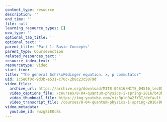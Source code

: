 ```yaml
---
content_type: resource
description: ''
end_time: ''
file: null
learning_resource_types: []
ocw_type: ''
optional_tab_title: ''
optional_text: ''
parent_title: 'Part 1: Basic Concepts'
parent_type: CourseSection
related_resources_text: ''
resource_index_text: ''
resourcetype: Video
start_time: ''
title: "The general Schr\xF6dinger equation. x, p commutator"
uid: 1c5e0f0c-9d3b-e531-c70c-2b8c23c5079d
video_files:
  archive_url: https://archive.org/download/MIT8.04S16/MIT8_04S16_lec05_s3_300k.mp4
  video_captions_file: /courses/8-04-quantum-physics-i-spring-2016/b43b78746c085632bd1ed197d2ad16c6_rwzg8iEOc8s.vtt
  video_thumbnail_file: https://img.youtube.com/vi/Rpln0w2fY3I/default.jpg
  video_transcript_file: /courses/8-04-quantum-physics-i-spring-2016/80d4c76163a22b190eca02e02649ddf5_rwzg8iEOc8s.pdf
video_metadata:
  youtube_id: rwzg8iEOc8s
---
```

